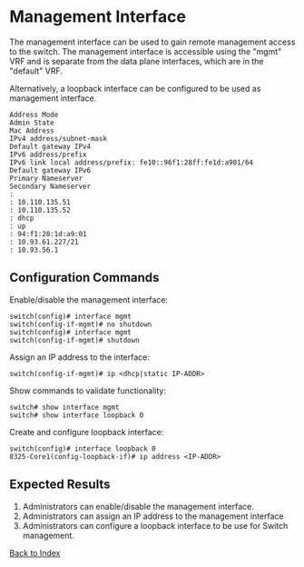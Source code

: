 # Management Interface

The management interface can be used to gain remote management access to the switch. The management interface is accessible using the "mgmt" VRF and is separate from the data plane interfaces, which are in the "default" VRF.

Alternatively, a loopback interface can be configured to be used as management interface.

```
Address Mode
Admin State
Mac Address
IPv4 address/subnet-mask
Default gateway IPv4
IPv6 address/prefix
IPv6 link local address/prefix: fe10::96f1:28ff:fe1d:a901/64
Default gateway IPv6
Primary Nameserver
Secondary Nameserver
:
: 10.110.135.51
: 10.110.135.52
: dhcp
: up
: 94:f1:28:1d:a9:01
: 10.93.61.227/21
: 10.93.56.1
```

## Configuration Commands

Enable/disable the management interface:

```text
switch(config)# interface mgmt
switch(config-if-mgmt)# no shutdown
switch(config)# interface mgmt
switch(config-if-mgmt)# shutdown
```

Assign an IP address to the interface:

```text
switch(config-if-mgmt)# ip <dhcp|static IP-ADDR>
```

Show commands to validate functionality:

```text
switch# show interface mgmt
switch# show interface loopback 0
```

Create and configure loopback interface:

```text
switch(config)# interface loopback 0
8325-Core1(config-loopback-if)# ip address <IP-ADDR>
```

## Expected Results

1. Administrators can enable/disable the management interface.
2. Administrators can assign an IP address to the management interface
3. Administrators can configure a loopback interface to be use for Switch management.

[Back to Index](../README.md)
